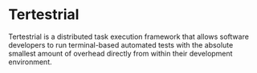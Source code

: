# Tertestrial

Tertestrial is a distributed task execution framework that allows software
developers to run terminal-based automated tests with the absolute smallest
amount of overhead directly from within their development environment.

